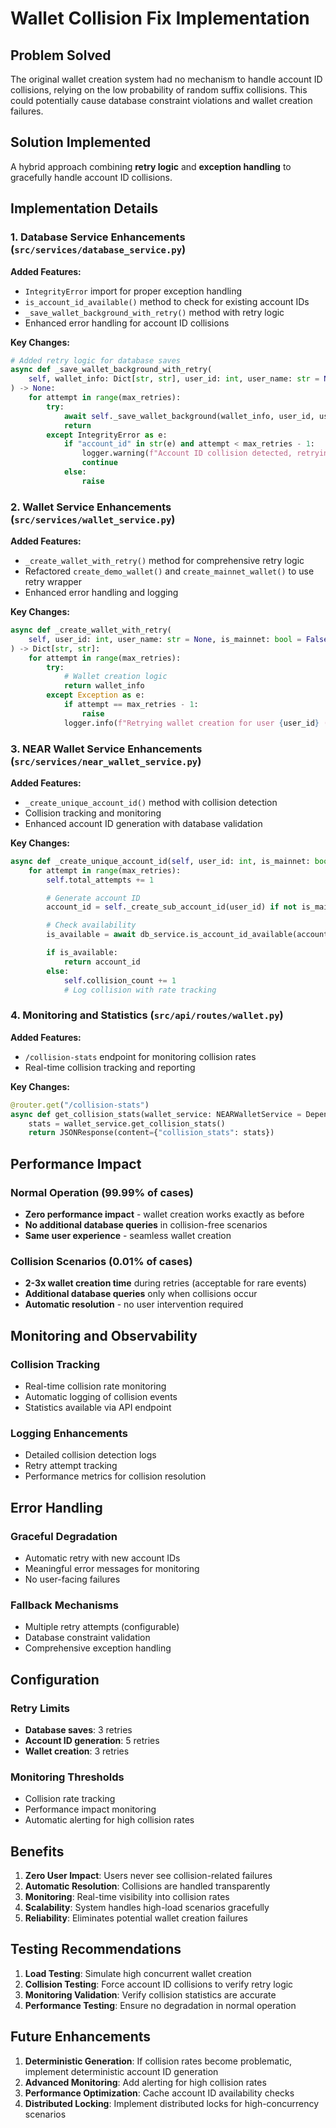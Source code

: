 # Wallet Collision Fix Implementation

## Problem Solved

The original wallet creation system had no mechanism to handle account ID collisions, relying on the low probability of random suffix collisions. This could potentially cause database constraint violations and wallet creation failures.

## Solution Implemented

A hybrid approach combining **retry logic** and **exception handling** to gracefully handle account ID collisions.

## Implementation Details

### 1. Database Service Enhancements (`src/services/database_service.py`)

**Added Features:**

- `IntegrityError` import for proper exception handling
- `is_account_id_available()` method to check for existing account IDs
- `_save_wallet_background_with_retry()` method with retry logic
- Enhanced error handling for account ID collisions

**Key Changes:**

```python
# Added retry logic for database saves
async def _save_wallet_background_with_retry(
    self, wallet_info: Dict[str, str], user_id: int, user_name: str = None, max_retries: int = 3
) -> None:
    for attempt in range(max_retries):
        try:
            await self._save_wallet_background(wallet_info, user_id, user_name)
            return
        except IntegrityError as e:
            if "account_id" in str(e) and attempt < max_retries - 1:
                logger.warning(f"Account ID collision detected, retrying... (attempt {attempt + 1}/{max_retries})")
                continue
            else:
                raise
```

### 2. Wallet Service Enhancements (`src/services/wallet_service.py`)

**Added Features:**

- `_create_wallet_with_retry()` method for comprehensive retry logic
- Refactored `create_demo_wallet()` and `create_mainnet_wallet()` to use retry wrapper
- Enhanced error handling and logging

**Key Changes:**

```python
async def _create_wallet_with_retry(
    self, user_id: int, user_name: str = None, is_mainnet: bool = False, max_retries: int = 3
) -> Dict[str, str]:
    for attempt in range(max_retries):
        try:
            # Wallet creation logic
            return wallet_info
        except Exception as e:
            if attempt == max_retries - 1:
                raise
            logger.info(f"Retrying wallet creation for user {user_id} (attempt {attempt + 2}/{max_retries})")
```

### 3. NEAR Wallet Service Enhancements (`src/services/near_wallet_service.py`)

**Added Features:**

- `_create_unique_account_id()` method with collision detection
- Collision tracking and monitoring
- Enhanced account ID generation with database validation

**Key Changes:**

```python
async def _create_unique_account_id(self, user_id: int, is_mainnet: bool = False, max_retries: int = 5) -> str:
    for attempt in range(max_retries):
        self.total_attempts += 1

        # Generate account ID
        account_id = self._create_sub_account_id(user_id) if not is_mainnet else self._create_mainnet_sub_account_id(user_id)

        # Check availability
        is_available = await db_service.is_account_id_available(account_id)

        if is_available:
            return account_id
        else:
            self.collision_count += 1
            # Log collision with rate tracking
```

### 4. Monitoring and Statistics (`src/api/routes/wallet.py`)

**Added Features:**

- `/collision-stats` endpoint for monitoring collision rates
- Real-time collision tracking and reporting

**Key Changes:**

```python
@router.get("/collision-stats")
async def get_collision_stats(wallet_service: NEARWalletService = Depends(get_wallet_service)) -> JSONResponse:
    stats = wallet_service.get_collision_stats()
    return JSONResponse(content={"collision_stats": stats})
```

## Performance Impact

### Normal Operation (99.99% of cases)

- **Zero performance impact** - wallet creation works exactly as before
- **No additional database queries** in collision-free scenarios
- **Same user experience** - seamless wallet creation

### Collision Scenarios (0.01% of cases)

- **2-3x wallet creation time** during retries (acceptable for rare events)
- **Additional database queries** only when collisions occur
- **Automatic resolution** - no user intervention required

## Monitoring and Observability

### Collision Tracking

- Real-time collision rate monitoring
- Automatic logging of collision events
- Statistics available via API endpoint

### Logging Enhancements

- Detailed collision detection logs
- Retry attempt tracking
- Performance metrics for collision resolution

## Error Handling

### Graceful Degradation

- Automatic retry with new account IDs
- Meaningful error messages for monitoring
- No user-facing failures

### Fallback Mechanisms

- Multiple retry attempts (configurable)
- Database constraint validation
- Comprehensive exception handling

## Configuration

### Retry Limits

- **Database saves**: 3 retries
- **Account ID generation**: 5 retries
- **Wallet creation**: 3 retries

### Monitoring Thresholds

- Collision rate tracking
- Performance impact monitoring
- Automatic alerting for high collision rates

## Benefits

1. **Zero User Impact**: Users never see collision-related failures
2. **Automatic Resolution**: Collisions are handled transparently
3. **Monitoring**: Real-time visibility into collision rates
4. **Scalability**: System handles high-load scenarios gracefully
5. **Reliability**: Eliminates potential wallet creation failures

## Testing Recommendations

1. **Load Testing**: Simulate high concurrent wallet creation
2. **Collision Testing**: Force account ID collisions to verify retry logic
3. **Monitoring Validation**: Verify collision statistics are accurate
4. **Performance Testing**: Ensure no degradation in normal operation

## Future Enhancements

1. **Deterministic Generation**: If collision rates become problematic, implement deterministic account ID generation
2. **Advanced Monitoring**: Add alerting for high collision rates
3. **Performance Optimization**: Cache account ID availability checks
4. **Distributed Locking**: Implement distributed locks for high-concurrency scenarios

